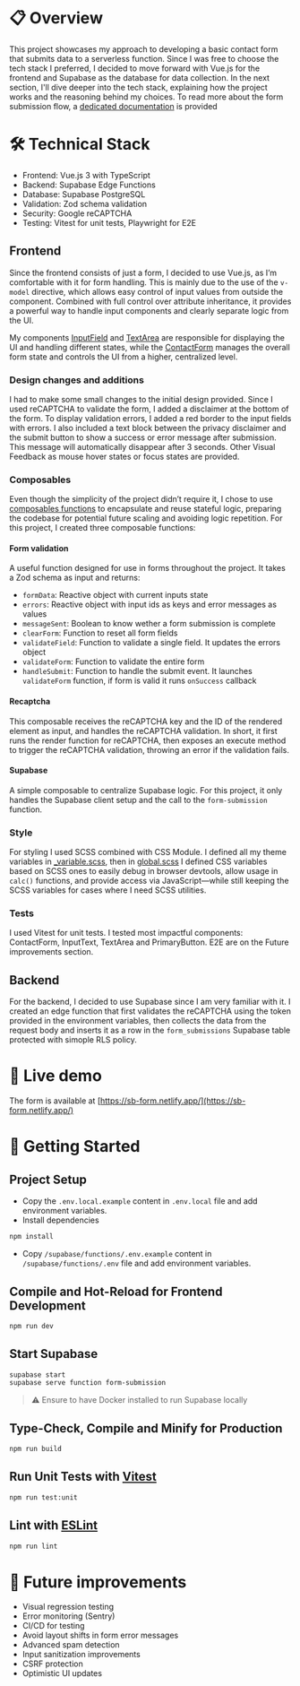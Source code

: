 # 📋 Overview

This project showcases my approach to developing a basic contact form that submits data to a serverless function.
Since I was free to choose the tech stack I preferred, I decided to move forward with Vue.js for the frontend and Supabase as the database for data collection.
In the next section, I'll dive deeper into the tech stack, explaining how the project works and the reasoning behind my choices.
To read more about the form submission flow, a [dedicated documentation](/docs/FORM_SUBMISSION_FLOW.md) is provided

# 🛠️ Technical Stack

- Frontend: Vue.js 3 with TypeScript
- Backend: Supabase Edge Functions
- Database: Supabase PostgreSQL
- Validation: Zod schema validation
- Security: Google reCAPTCHA
- Testing: Vitest for unit tests, Playwright for E2E

## Frontend

Since the frontend consists of just a form, I decided to use Vue.js, as I’m comfortable with it for form handling.
This is mainly due to the use of the `v-model` directive, which allows easy control of input values from outside the component. Combined with full control over attribute inheritance, it provides a powerful way to handle input components and clearly separate logic from the UI.

My components [InputField](https://github.com/gianluca-vedovato/form/blob/main/src/components/InputText.vue) and [TextArea](https://github.com/gianluca-vedovato/form/blob/main/src/components/TextArea.vue) are responsible for displaying the UI and handling different states, while the [ContactForm](https://github.com/gianluca-vedovato/form/blob/main/src/components/ContactForm.vue) manages the overall form state and controls the UI from a higher, centralized level.

### Design changes and additions

I had to make some small changes to the initial design provided.
Since I used reCAPTCHA to validate the form, I added a disclaimer at the bottom of the form.
To display validation errors, I added a red border to the input fields with errors.
I also included a text block between the privacy disclaimer and the submit button to show a success or error message after submission. This message will automatically disappear after 3 seconds.
Other Visual Feedback as mouse hover states or focus states are provided.

### Composables

Even though the simplicity of the project didn’t require it, I chose to use [composables functions](https://github.com/gianluca-vedovato/form/tree/main/src/composables) to encapsulate and reuse stateful logic, preparing the codebase for potential future scaling and avoiding logic repetition.
For this project, I created three composable functions:

#### Form validation

A useful function designed for use in forms throughout the project. It takes a Zod schema as input and returns:

- `formData`: Reactive object with current inputs state
- `errors`: Reactive object with input ids as keys and error messages as values
- `messageSent`: Boolean to know wether a form submission is complete
- `clearForm`: Function to reset all form fields
- `validateField`: Function to validate a single field. It updates the errors object
- `validateForm`: Function to validate the entire form
- `handleSubmit`: Function to handle the submit event. It launches `validateForm` function, if form is valid it runs `onSuccess` callback

#### Recaptcha

This composable receives the reCAPTCHA key and the ID of the rendered element as input, and handles the reCAPTCHA validation.
In short, it first runs the render function for reCAPTCHA, then exposes an execute method to trigger the reCAPTCHA validation, throwing an error if the validation fails.

#### Supabase

A simple composable to centralize Supabase logic. For this project, it only handles the Supabase client setup and the call to the `form-submission` function.

### Style

For styling I used SCSS combined with CSS Module. I defined all my theme variables in [\_variable.scss](https://github.com/gianluca-vedovato/form/blob/main/src/assets/styles/_variables.scss), then in [global.scss](https://github.com/gianluca-vedovato/form/blob/main/src/assets/styles/global.scss) I defined CSS variables based on SCSS ones to easily debug in browser devtools, allow usage in `calc()` functions, and provide access via JavaScript—while still keeping the SCSS variables for cases where I need SCSS utilities.

### Tests

I used Vitest for unit tests. I tested most impactful components: ContactForm, InputText, TextArea and PrimaryButton. E2E are on the Future improvements section.

## Backend

For the backend, I decided to use Supabase since I am very familiar with it.
I created an edge function that first validates the reCAPTCHA using the token provided in the environment variables, then collects the data from the request body and inserts it as a row in the `form_submissions` Supabase table protected with simople RLS policy.

# 🚀 Live demo

The form is available at [https://sb-form.netlify.app/](https://sb-form.netlify.app/)

# 🏁 Getting Started

## Project Setup

- Copy the `.env.local.example` content in `.env.local` file and add environment variables.
- Install dependencies

```bash
npm install
```

- Copy `/supabase/functions/.env.example` content in `/supabase/functions/.env` file and add environment variables.

## Compile and Hot-Reload for Frontend Development

```bash
npm run dev
```

## Start Supabase

```bash
supabase start
supabase serve function form-submission
```

> ⚠️ Ensure to have Docker installed to run Supabase locally

## Type-Check, Compile and Minify for Production

```sh
npm run build
```

## Run Unit Tests with [Vitest](https://vitest.dev/)

```sh
npm run test:unit
```

## Lint with [ESLint](https://eslint.org/)

```sh
npm run lint
```

# 🔮 Future improvements

- Visual regression testing
- Error monitoring (Sentry)
- CI/CD for testing
- Avoid layout shifts in form error messages
- Advanced spam detection
- Input sanitization improvements
- CSRF protection
- Optimistic UI updates
